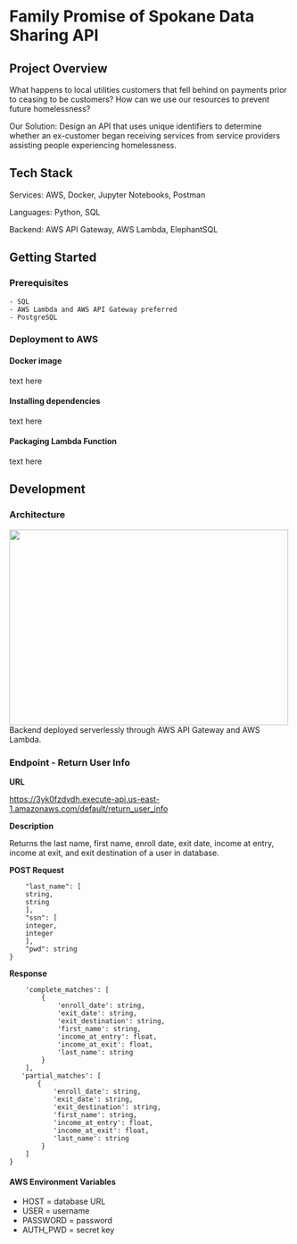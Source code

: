 # Family Promise of Spokane Data Sharing API
## Project Overview
What happens to local utilities customers that fell behind on payments prior to ceasing to be customers? How can we use our resources to prevent future homelessness?

Our Solution: Design an API that uses unique identifiers to determine whether an ex-customer began receiving services from service providers assisting people experiencing homelessness.

## Tech Stack
Services: AWS, Docker, Jupyter Notebooks, Postman

Languages: Python, SQL

Backend: AWS API Gateway, AWS Lambda, ElephantSQL

## Getting Started
### Prerequisites
    - SQL
    - AWS Lambda and AWS API Gateway preferred
    - PostgreSQL

### Deployment to AWS
#### Docker image
text here
#### Installing dependencies
text here
#### Packaging Lambda Function
text here

## Development
### Architecture
<img src="https://github.com/nonprofit-intake/family_promise_data_sharing/blob/dev/images/fampromarch.png" width="500" height="350">
Backend deployed serverlessly through AWS API Gateway and AWS Lambda.

### Endpoint - Return User Info

**URL**

https://3yk0fzdvdh.execute-api.us-east-1.amazonaws.com/default/return_user_info

**Description**

Returns the last name, first name, enroll date, exit date, income at entry, income at exit, and exit destination of a user in database.

**POST Request**
```{
    "last_name": [
    string, 
    string
    ],
    "ssn": [
    integer, 
    integer
    ],
    "pwd": string
}
```

**Response**
```{
    'complete_matches': [
        {
            'enroll_date': string,
            'exit_date': string,
            'exit_destination': string,
            'first_name': string,
            'income_at_entry': float,
            'income_at_exit': float,
            'last_name': string
        }
    ],
   'partial_matches': [
       {
           'enroll_date': string,
           'exit_date': string,
           'exit_destination': string,
           'first_name': string,
           'income_at_entry': float,
           'income_at_exit': float,
           'last_name': string
        }
    ]
}
```

#### AWS Environment Variables
- HOST = database URL
- USER = username
- PASSWORD = password
- AUTH_PWD = secret key

